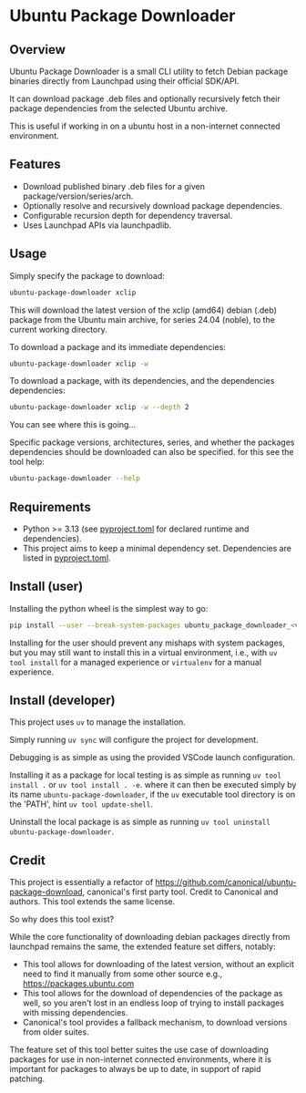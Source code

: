 # Ubuntu Package Downloader

## Overview

Ubuntu Package Downloader is a small CLI utility to fetch Debian package binaries directly from Launchpad using their official SDK/API.

It can download package .deb files and optionally recursively fetch their package dependencies from the selected Ubuntu archive.

This is useful if working in on a ubuntu host in a non-internet connected environment. 

## Features

- Download published binary .deb files for a given package/version/series/arch.
- Optionally resolve and recursively download package dependencies.
- Configurable recursion depth for dependency traversal.
- Uses Launchpad APIs via launchpadlib.

## Usage

Simply specify the package to download:

```bash
ubuntu-package-downloader xclip
```

This will download the latest version of the xclip (amd64) debian (.deb) package from the Ubuntu main archive, for series 24.04 (noble), to the current working directory.

To download a package and its immediate dependencies:

```bash
ubuntu-package-downloader xclip -w
```

To download a package, with its dependencies, and the dependencies dependencies:

```bash
ubuntu-package-downloader xclip -w --depth 2
```

You can see where this is going...

Specific package versions, architectures, series, and whether the packages dependencies should be downloaded can also be specified. for this see the tool help:

```bash
ubuntu-package-downloader --help
```

## Requirements

- Python >= 3.13 (see [pyproject.toml](pyproject.toml) for declared runtime and dependencies).
- This project aims to keep a minimal dependency set. Dependencies are listed in [pyproject.toml](pyproject.toml).

## Install (user)

Installing the python wheel is the simplest way to go:

```bash
pip install --user --break-system-packages ubuntu_package_downloader_<version>_py3-none-any.whl
```

Installing for the user should prevent any mishaps with system packages, but you may still want to install this in a virtual environment, i.e., with `uv tool install` for a managed experience or `virtualenv` for a manual experience.

## Install (developer)

This project uses `uv` to manage the installation. 

Simply running `uv sync` will configure the project for development. 

Debugging is as simple as using the provided VSCode launch configuration.

Installing it as a package for local testing is as simple as running `uv tool install .` or `uv tool install . -e`. where it can then be executed simply by its name `ubuntu-package-downloader`, if the `uv` executable tool directory is on the 'PATH', hint `uv tool update-shell`.

Uninstall the local package is as simple as running `uv tool uninstall ubuntu-package-downloader`.

## Credit

This project is essentially a refactor of https://github.com/canonical/ubuntu-package-download, canonical's first party tool. Credit to Canonical and authors. This tool extends the same license.

So why does this tool exist? 

While the core functionality of downloading debian packages directly from launchpad remains the same, the extended feature set differs, notably:
 - This tool allows for downloading of the latest version, without an explicit need to find it manually from some other source e.g., https://packages.ubuntu.com
 - This tool allows for the download of dependencies of the package as well, so you aren't lost in an endless loop of trying to install packages with missing dependencies.
 - Canonical's tool provides a fallback mechanism, to download versions from older suites.

 The feature set of this tool better suites the use case of downloading packages for use in non-internet connected environments, where it is important for packages to always be up to date, in support of rapid patching.
